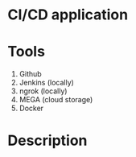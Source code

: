 # CI/CD application

# Tools
1. Github
2. Jenkins (locally)
3. ngrok (locally)
4. MEGA (cloud storage)
5. Docker

# Description
